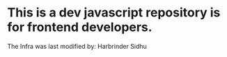 # This is a dev javascript repository is for frontend developers. 

The Infra was last modified by: Harbrinder Sidhu
